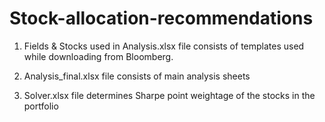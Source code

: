# Stock-allocation-recommendations

1. Fields & Stocks used in Analysis.xlsx file consists of templates used while downloading from Bloomberg.

2. Analysis_final.xlsx file consists of main analysis sheets

3. Solver.xlsx file determines Sharpe point weightage of the stocks in the portfolio
